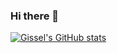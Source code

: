 ### Hi there 👋

<!--
**gisselP/gisselP** is a ✨ _special_ ✨ repository because its `README.md` (this file) appears on your GitHub profile.

Here are some ideas to get you started:

- 🔭 I’m currently working on ...
- 🌱 I’m currently learning ...
- 👯 I’m looking to collaborate on ...
- 🤔 I’m looking for help with ...
- 💬 Ask me about ...
- 📫 How to reach me: ...
- 😄 Pronouns: ...
- ⚡ Fun fact: ...
-->
[![Gissel's GitHub stats](https://github-readme-stats.vercel.app/api?username=gisselP)](https://github.com/anuraghazra/github-readme-stats)
